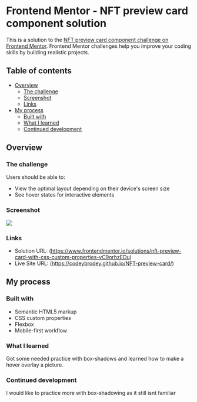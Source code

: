 # Frontend Mentor - NFT preview card component solution

This is a solution to the [NFT preview card component challenge on Frontend Mentor](https://www.frontendmentor.io/challenges/nft-preview-card-component-SbdUL_w0U). Frontend Mentor challenges help you improve your coding skills by building realistic projects. 

## Table of contents

- [Overview](#overview)
  - [The challenge](#the-challenge)
  - [Screenshot](#screenshot)
  - [Links](#links)
- [My process](#my-process)
  - [Built with](#built-with)
  - [What I learned](#what-i-learned)
  - [Continued development](#continued-development)

## Overview

### The challenge

Users should be able to:

- View the optimal layout depending on their device's screen size
- See hover states for interactive elements

### Screenshot

![](//content/images/Captura%20de%20Tela%20(2).png)

### Links

- Solution URL: (https://www.frontendmentor.io/solutions/nft-preview-card-with-css-custom-properties-vC9orhzEDu)
- Live Site URL: (https://codeybrodey.github.io/NFT-preview-card/)

## My process

### Built with

- Semantic HTML5 markup
- CSS custom properties
- Flexbox
- Mobile-first workflow

### What I learned

Got some needed practice with box-shadows and learned how to make a hover overlay a picture.

### Continued development

I would like to practice more with box-shadowing as it still isnt familiar
